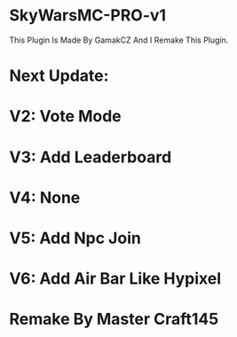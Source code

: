 # SkyWarsMC-PRO-v1
This Plugin Is Made By GamakCZ And I Remake This Plugin.

# Next Update:

# V2: Vote Mode
# V3: Add Leaderboard
# V4: None

# V5: Add Npc Join

# V6: Add Air Bar Like Hypixel

# Remake By Master Craft145

